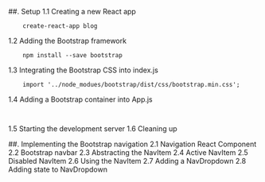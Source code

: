 ##. Setup
1.1 Creating a new React app
```
    create-react-app blog
```
1.2 Adding the Bootstrap framework
```
    npm install --save bootstrap
```
1.3 Integrating the Bootstrap CSS into index.js
```
    import '../node_modues/bootstrap/dist/css/bootstrap.min.css';
```
1.4 Adding a Bootstrap container into App.js
```
    
```

1.5 Starting the development server
1.6 Cleaning up

##. Implementing the Bootstrap navigation
2.1 Navigation React Component
2.2 Bootstrap navbar
2.3 Abstracting the NavItem
2.4 Active NavItem
2.5 Disabled NavItem
2.6 Using the NavItem
2.7 Adding a NavDropdown
2.8 Adding state to NavDropdown